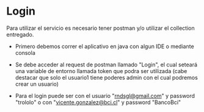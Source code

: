 # Login

Para utilizar el servicio es necesario tener postman y/o utilizar el collection entregado.

* Primero debemos correr el aplicativo en java con algun IDE o mediante consola

* Se debe acceder al request de postman llamado "Login", el cual seteará una variable de entorno llamada 
token que podra ser utilizada (cabe destacar que solo el usuario1 tiene poderes admin con el cual podremos crear un usuario)

* Para el login puede ser con el usuario "rndsgl@gmail.com" y password "trololo" 
o con "vicente.gonzalez@bci.cl" y password "BancoBci"

